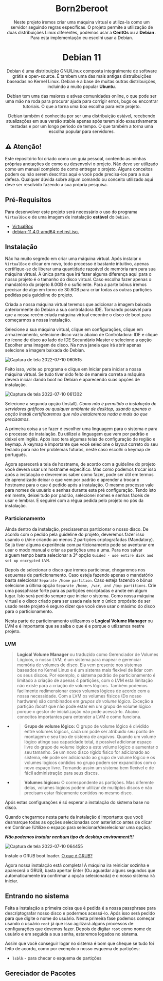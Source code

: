 <h1 align=center>
  <b>Born2beroot</b>
</h1>
<p align=center>
  Neste projeto iremos criar uma máquina virtual e utiliza-la como um servidor seguindo regras específicas. O projeto permite   a utilização de duas distribuições Linux diferentes, podemos usar a <b> CentOs </b> ou a <b> Debian </b>.
  Para esta implementação eu escolhi usar a Debian.
</p>
<h1 align=center>
  <b>Debian 11</b>
</h1>
<p align=center>
  Debian é uma distribuição GNU/Linux composta integralmente de software grátis e open-source. É tambem uma das mais antigas distruibuições baseadas no Kernel Linux. Debian é a base de muitas outras distribuições, incluindo a muito popular <b>Ubuntu</b>.
</p>

<p align=center>
  Debian tem uma das maiores e ativas comunidades online, o que pode ser uma mão na roda para procurar ajuda para corrigir erros, bugs ou encontrar tutoriais. O que a torna uma boa escolha para este projeto.
</p>

<p align=center>
  Debian também é conhecida por ser uma distribuição estável, recebendo atualizações em sua versão stable apenas após terem sido exaustivamente testadas e por um longo período de tempo. O que também a torna uma escolha popular para servidores.
</p>

## :warning: Atenção!

Este repositório foi criado como um guia pessoal, contendo as minhas próprias anotações de como eu desenvolvi o projeto. Não deve ser utilizado como um manual completo de como entregar o projeto. Alguns conceitos podem ou não serem descritos aqui e você pode precisa-los para a sua defesa. Qualquer dúvida sobre algum comando ou conceito utilizado aqui deve ser resolvido fazendo a sua própria pesquisa.

## Pré-Requisitos

Para desenvolver este projeto será necessário o uso do programa `VirtualBox` e de uma imagem de instalação <b>estável</b> do `Debian`.

- <a href="https://www.virtualbox.org/wiki/Downloads">VirtualBox</a>
- <a href="https://cdimage.debian.org/debian-cd/current/amd64/iso-cd/debian-11.4.0-amd64-netinst.iso">debian-11.4.0-amd64-netinst.iso.</a>

## Instalação

Não ha muito segredo em criar uma máquina virtual. Após instalar o `VirtualBox` e clicar em novo, todo processo é bastante intuitivo, apenas certifique-se de liberar uma quantidade razoável de memória ram para sua máquina virtual. A única parte que irá fazer alguma diferença aqui para o nosso projeto é o tamanho do disco virtual. Caso escolha fazer apenas o mandatório do projeto 8.0GB é o suficiente. Para a parte bônus iremos precisar de algo em torno de 30.8GB para criar todas as outras partições pedidas pela guideline do projeto.

Criada a nossa máquina virtual teremos que adicionar a imagem baixada anteriormente do Debian a sua controladora IDE. Tornando possível para que a nossa recém criada máquina virtual encontre o disco de boot para começarmos a nossa instalação.

Selecione a sua máquina virtual, clique em configurações, clique em armazenamento, selecione disco vazio abaixo de Controladora: IDE e clique no ícone de disco ao lado de IDE Secundário Master e selecione a opção Escolher uma imagem de disco. Na nova janela que irá abrir apenas selecione a imagem baixada do Debian.

![Captura de tela 2022-07-10 060515](https://user-images.githubusercontent.com/97175725/178138463-0013bd68-4d04-46a3-b1bb-53b2f35c0363.png)

Feito isso, volte ao programa e clique em Iniciar para iniciar a nossa máquina virtual.
Se tudo tiver sido feito de maneira correta a máquina devera iniciar dando boot no Debian e aparecendo suas opções de instalação.

![Captura de tela 2022-07-10 061302](https://user-images.githubusercontent.com/97175725/178138658-6af7b24b-6b83-490d-b180-8f06d48a351f.png)

Selecione a segunda opção (Install). _Como não é permitido a instalação de servidores gráficos ou qualquer ambiente de desktop, usando apenas a opção Install certificaremos que não instalaremos nada a mais do que precisamos._

A primeira coisa a se fazer é escolher uma linguagem para o sistema e para o processo de instalação. Eu utilizei a linguagem que vem por padrão e deixei em inglês. Após isso tera algumas telas de configuração de região e keymap. A keymap é importante que você selecione o layout correto do seu teclado para não ter problemas futuros, neste caso escolhi o keymap de português.

Agora aparecerá a tela de hostname, de acordo com a guideline do projeto você devera usar um hostname específico. Mas como podemos trocar isso após a instalação e deveremos saber como fazer, pode ser útil em termos de aprendizado deixar o que vem por padrão e aprender a trocar o hostname para o que é pedido após a instalação. O mesmo processo vale para nomes de usuário e senhas durante esta pré configuração. Tendo isto em mente, deixei tudo por padrão, selecionei nomes e senhas fáceis de usar e lembrar. E seguirei com a régua pedida pelo projeto no pós da instalação.

### Particionamento

Ainda dentro da instalação, precisaremos particionar o nosso disco. De acordo com o pedido pela guideline do projeto, deveremos fazer isso usando o `LVM` e criando ao menos 2 partições criptografadas (Mandatory). Se já tiver alguma experiência com particionamento pode se aventurar em usar o modo manual e criar as partições uma a uma. Para nos salvar alguem tempo basta selecionar a 3ª opção `Guided - use entire disk and set up encrypted LVM`.

Depois de selecionar o disco que iremos particionar, chegaremos nos esquemas de particionamento. Caso esteja fazendo apenas o mandatório basta selecionar `Separate /home partition`. Caso esteja fazendo o bônus selecione a última opção `Separate /home, /var, and /tmp partitions`. 
Crie uma passphrase forte para as partições encriptadas e anote em algum lugar. Isto será pedido sempre que iniciar o sistema. 
Como nossa máquina virtual e o disco criado para ser usada nela tem o único propósito de ser usado neste projeto é seguro dizer que você deve usar o máximo do disco para o particionamento.

Nesta parte de particionamento utilizamos o <b>Logical Volume Manager</b> ou LVM e é importante que se saiba o que é e porque o utlizamos nestre projeto.

### LVM
> **Logical Volume Manager** ou traduzido como Gerenciador de Volumes Lógicos, o nosso LVM, é um sistema para mapear e gerenciar memória de volumes de disco. Ela vem presente nos sistemas baseados no Kernel Linux e é um sistema mais flexível de lidar com os seus discos. Por exemplo, o sistema padrão de particionamento é limitado a criação de apenas 4 partições, com o LVM esta limitação não existe para a criação de volumes lógicos. Também podemos facilmente redimensionar esses volumes lógicos de acordo com a nossa necessidade. 
> Com a LVM os volumes físicos (Do nosso hardware) são combinados em _grupos de volume lógico_. Exceção a partição /boot/ que não pode estar em um grupo de volume lógico porque o gestor de inicialização não pode acessá-lo. Abaixo conceitos importantes para entender a LVM e como funciona.
- > **Grupo de volume lógico:** O grupo de volume lógico é dividido entre volumes lógicos, cada um pode ser atribuído seu ponto de montagem e seu tipo de sistema de arquivos. Quando um volume lógico atinge sua capacidade total, é possível adicionar espaço livre do grupo de volume lógico a este volume lógico e aumentar o seu tamanho. Se um novo disco rígido físico for adicionado ao sistema, ele pode ser adicionado ao grupo de volume lógico e os volumes lógicos contidos no grupo podem ser expandidos com o novo espaço livre. Tornando assim um sistema bem flexível e de fácil administração para seus discos.
- > **Volumes lógicos:** O correspondente as partições. Mas diferente delas, volumes lógicos podem utilizar de multiplos discos e não precisam estar físicamente contidos no mesmo disco.

Após estas configurações é só esperar a instalação do sistema base no disco.

Quando chegarmos nesta parte da instalação é importante que você desmarque todas as opções selecionadas com asterístico antes de clicar em Continue (Utilize o espaço para selecionar/deselecionar uma opção).

_**Não podemos instalar nenhum tipo de desktop environment!!!**_

![Captura de tela 2022-07-10 064455](https://user-images.githubusercontent.com/97175725/178139591-b070aa26-42a3-4ed1-a396-227e91febc83.png)

Instale o GRUB boot loader.
<a href="https://e-tinet.com/linux/grub/">O que é GRUB?</a>

Agora nossa instalação está completa! A máquina ira reiniciar sozinha e aparecerá o GRUB, basta apertar Enter (Ou aguardar alguns segundos que automaticamente ira confirmar a opção selecionada) e o nosso sistema irá iniciar.

## Entrando no sistema

Feita a instalação a primeira coisa que é pedida é a nossa passphrase para descriptografar nosso disco e podermos acessá-lo. Após isso será pedido para que digite o nome do usuário. Nesta primeira fase podemos começar usando o usuário `root` já que isso agilizará alguns processos de configurações que devemos fazer. Depois de digitar `root` como nome de usuário e em seguida a sua senha, estaremos logados no sistema.

Assim que você conseguir logar no sistema é bom que cheque se tudo foi feito de acordo, como por exemplo o nosso esquema de partições:

- `lsblk` - para checar o esquema de partições

## Gereciador de Pacotes


